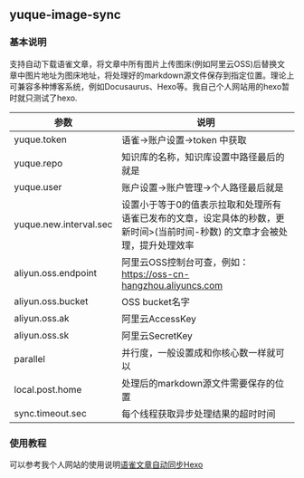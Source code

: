 ## yuque-image-sync

### 基本说明
支持自动下载语雀文章，将文章中所有图片上传图床(例如阿里云OSS)后替换文
章中图片地址为图床地址，将处理好的markdown源文件保存到指定位置。理论上可兼容多种博客系统，例如Docusaurus、Hexo等。我自己个人网站用的hexo暂时就只测试了hexo.

|参数| 说明                                                                |
|  ----  |-------------------------------------------------------------------|
|yuque.token| 语雀->账户设置->token 中获取                                               |
|yuque.repo| 知识库的名称，知识库设置中路径最后的就是                                              |
|yuque.user| 账户设置->账户管理->个人路径最后就是                                              |
|yuque.new.interval.sec| 设置小于等于0的值表示拉取和处理所有语雀已发布的文章，设定具体的秒数，更新时间>(当前时间-秒数) 的文章才会被处理，提升处理效率 |                                           |
|aliyun.oss.endpoint| 阿里云OSS控制台可查，例如：https://oss-cn-hangzhou.aliyuncs.com               |
|aliyun.oss.bucket| OSS bucket名字                                                      |
|aliyun.oss.ak| 阿里云AccessKey                                                      |
|aliyun.oss.sk| 阿里云SecretKey                                                      |
|parallel| 并行度，一般设置成和你核心数一样就可以                                               |
|local.post.home| 处理后的markdown源文件需要保存的位置                                            |
|sync.timeout.sec| 每个线程获取异步处理结果的超时时间                                                 |

### 使用教程
可以参考我个人网站的使用说明[语雀文章自动同步Hexo](https://kaimingwan.com/2022/11/15/ziegq7wzsoyboeyg/)

